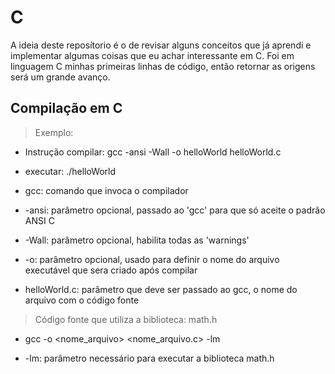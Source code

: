 # C

A ideia deste reposítorio é o de revisar alguns conceitos que já aprendi e implementar algumas coisas que eu achar interessante em C.
Foi em linguagem C minhas primeiras linhas de código, então retornar as origens será um grande avanço.

## Compilação em C

>Exemplo:
* Instrução compilar: gcc -ansi -Wall -o helloWorld helloWorld.c
* executar: ./helloWorld

* gcc:    comando que invoca o compilador
* -ansi:  parâmetro opcional, passado ao 'gcc' para que só aceite o padrão ANSI C
* -Wall:  parâmetro opcional, habilita todas as 'warnings'
* -o:     parâmetro opcional, usado para definir o nome do arquivo executável que sera criado após compilar
* helloWorld.c:   parâmetro que deve ser passado ao gcc, o nome do arquivo com o código fonte

>Código fonte que utiliza a biblioteca: math.h
* gcc -o <nome_arquivo> <nome_arquivo.c> -lm

* -lm:    parâmetro necessário para executar a biblioteca math.h
